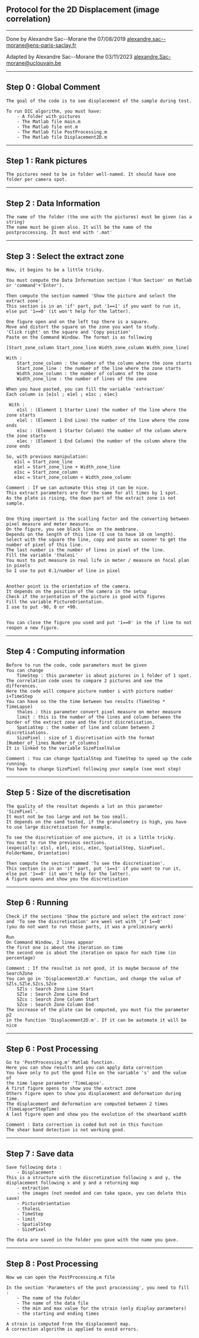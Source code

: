 Protocol for the 2D Displacement (image correlation)
----------------------------------------------------------------------
----------------------------------------------------------------------

Done by Alexandre Sac--Morane the 07/08/2019
alexandre.sac--morane@ens-paris-saclay.fr

Adapted by Alexandre Sac--Morane the 03/11/2023
alexandre.Sac-morane@uclouvain.be

----------------------------------------------------------------------
Step 0 : Global Comment
----------------------------------------------------------------------

    The goal of the code is to see displacement of the sample during test.

    To run DIC algorithm, you must have:
        - A folder with pictures
        - The Matlab file main.m
        - The Matlab file ent.m
        - The Matlab file PostProcessing.m
        - The Matlab file Displacement2D.m

----------------------------------------------------------------------
Step 1 : Rank pictures
----------------------------------------------------------------------

	The pictures need to be in folder well-named. It should have one folder per camera spot.

----------------------------------------------------------------------
Step 2 : Data Information
----------------------------------------------------------------------

    The name of the folder (the one with the pictures) must be given (as a string)
    The name must be given also. It will be the name of the postproccessing. It must end with '.mat'

----------------------------------------------------------------------
Step 3 : Select the extract zone
----------------------------------------------------------------------

    Now, it begins to be a little tricky.

    You must compute the Data Information section ('Run Section' on Matlab or 'command'+'Enter').

    Then compute the section nammed 'Show the picture and select the extract zone'.
    This section is in an 'if' part, put '1==1' if you want to run it, else put '1==0' (it won't help for the latter).

    One figure open and on the left top there is a square.
    Move and distort the square on the zone you want to study.
    'Click right' on the square and 'Copy position'
    Paste on the Command Window. The format is as following

    [Start_zone_column Start_zone_line Width_zone_column Width_zone_line]

    With :
        Start_zone_column : the number of the column where the zone starts
        Start_zone_line : the number of the line where the zone starts
        Width_zone_column : the number of columns of the zone
        Width_zone_line : the number of lines of the zone

    When you have pasted, you can fill the variable 'extraction'
    Each column is [e1sl ; e1el ; e1sc ; e1ec]

     With :
        e1sl : (Element 1 Starter Line) the number of the line where the zone starts
        e1el : (Element 1 End Line) the number of the line where the zone ends
        e1sc : (Element 1 Starter Column) the number of the column where the zone starts
        e1ec : (Element 1 End Column) the number of the column where the zone ends

    So, with previous manipulation:
       e1sl = Start_zone_line
       e1el = Start_zone_line + Width_zone_line
       e1sc = Start_zone_column
       e1ec = Start_zone_column + Width_zone_column

    Comment : If we can automate this step it can be nice.
    This extract parameters are for the same for all times by 1 spot.
    As the plate is rising, the down part of the extract zone is not sample.


    One thing important is the scalling factor and the converting between
    pixel measure and meter measure.
    On the figure, you see black line on the membrane.
    Depends on the length of this line (I use to have 10 cm length).
    Select with the square the line, copy and paste as sooner to get the number of pixel of this line.
    The last number is the number of lines in pixel of the line.
    Fill the variable 'thalesL'
    You must to put measure in real life in meter / measure on focal plan in pixels
    So I use to put 0.1/number of line in pixel


    Another point is the orientation of the camera.
    It depends on the position of the camera in the setup
    Check if the orientation of the picture is good with figures
    Fill the variable PictureOrientation.
    I use to put -90, 0 or +90.


    You can close the figure you used and put '1==0' in the if line to not reopen a new figure.

----------------------------------------------------------------------
Step 4 : Computing information
----------------------------------------------------------------------

    Before to run the code, code parameters must be given
    You can change
        TimeStep : this parameter is about pictures in 1 folder of 1 spot.
    The correlation code uses to compare 2 pictures and see the differences.
    Here the code will compare picture number i with picture number i+TimeStep
    You can have so the the time between two results (TimeStep * TimeLapse)
        thales : this parameter convert pixel measure on meter measure
        limit : this is the number of the lines and column between the border of the extract zone and the first discretisation.
        SpatiaStep : the number of line and column between 2 discretisations.
        SizePixel : size of 1 discretisation with the format [Number_of_lines Number_of_columns]
    It is linked to the variable SizePixelValue

    Comment : You can change SpatialStep and TimeStep to speed up the code running.
    You have to change SizePixel following your sample (see next step)

----------------------------------------------------------------------
Step 5 : Size of the discretisation
----------------------------------------------------------------------

    The quality of the resultat depends a lot on this parameter 'SizePixel'.
    It must not be too large and not be too small.
    It depends on the sand tested, if the granulometry is high, you have to use large discretisation for example.

    To see the discretisation of one picture, it is a little tricky.
    You must to run the previous sections.
    (expecially: e1sl, e1el, e1sc, e1ec, SpatialStep, SizePixel, FolderName, Orientation)

    Then compute the section nammed 'To see the discretisation'.
    This section is in an 'if' part, put '1==1' if you want to run it, else put '1==0' (it won't help for the latter).
    A figure opens and show you the discretisation

----------------------------------------------------------------------
Step 6 : Running
----------------------------------------------------------------------

    Check if the sections 'Show the picture and select the extract zone' and 'To see the discretisation' are weel set with 'if 1==0'
    (you do not want to run those parts, it was a preliminary work)

    Run
    On Command Window, 2 lines appear
    the first one is about the iteration on time
    the second one is about the iteration on space for each time (in percentage)

    Comment : If the resultat is not good, it is maybe because of the SearchZone
    You can go in 'Displacement2D.m' function, and change the value of SZls,SZle,SZcs,SZce
        SZls : Search Zone Line Start
        SZle : Search Zone Line End
        SZcs : Search Zone Column Start
        SZce : Search Zone Column End
    The increase of the plate can be computed, you must fix the parameter p2
    in the function 'Displacement2D.m'. If it can be automate it will be nice

----------------------------------------------------------------------
Step 6 : Post Processing
----------------------------------------------------------------------
    Go to 'PostProcessing.m' Matlab function.
    Here you can show results and you can apply data correction
    You have only to put the good file on the variable 's' and the value of
    the time lapse parameter 'TimeLapse'.
    A first figure opens to show you the extract zone
    Others figure open to show you displacement and deformation during time.
    The displacement and deformation are computed between 2 times (TimeLapse*StepTime)
    A last figure open and show you the evolution of the shearband width

    Comment : Data correction is coded but not in this function
    The shear band detection is not working good.

----------------------------------------------------------------------
Step 7 : Save data
----------------------------------------------------------------------

    Save following data :
        - Displacement
    This is a structure with the discretization following x and y, the displacement following x and y and a returning map
        - extraction
        - the images (not needed and can take space, you can delete this save)
        - PictureOrientation
        - thalesL
        - TimeStep
        - limit
        - SpatialStep
        - SizePixel

    The data are saved in the folder you gave with the name you gave.

----------------------------------------------------------------------
Step 8 : Post Processing
----------------------------------------------------------------------

    Now we can open the PostProcessing.m file

    In the section 'Parameters of the post proccessing', you need to fill :
        - The name of the Folder
        - The name of the data file
        - the min and max value for the strain (only display parameters)
        - the starting and ending times

    A strain is computed from the displacement map.
    A correction algorithm is applied to avoid errors.
